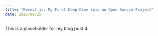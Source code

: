```yaml
---
title: "Reveal.js: My First Deep Dive into an Open Source Project"
date: 2025-09-25
---
```

This is a placeholder for my blog post 4.
